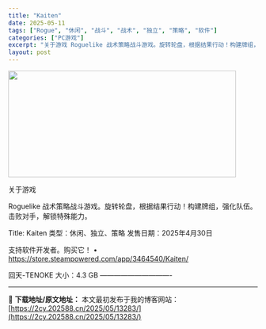 ```yaml
---
title: "Kaiten"
date: 2025-05-11
tags: ["Rogue", "休闲", "战斗", "战术", "独立", "策略", "软件"]
categories: ["PC游戏"]
excerpt: "关于游戏 Roguelike 战术策略战斗游戏。旋转轮盘，根据结果行动！构建牌组，强化队伍。击败对手，解锁特殊能力。 Title: Kaiten 类型：休闲、独立、策略 发售日期：2025年4月30日 支持软件开发者。购买它！ • https://store.steampowered.com/app&hellip;"
layout: post
---
```


<img src="https://2cy.202588.cn/wp-content/uploads/2025/05/2025051105302851.webp" alt="" width="460" height="215" class="aligncenter size-full wp-image-13274" />

关于游戏

Roguelike 战术策略战斗游戏。旋转轮盘，根据结果行动！构建牌组，强化队伍。击败对手，解锁特殊能力。

Title: Kaiten
类型：休闲、独立、策略
发售日期：2025年4月30日

支持软件开发者。购买它！
• https://store.steampowered.com/app/3464540/Kaiten/

回天-TENOKE
大小：4.3 GB
——————————- 

---
📖 **下载地址/原文地址：** 本文最初发布于我的博客网站：[https://2cy.202588.cn/2025/05/13283/](https://2cy.202588.cn/2025/05/13283/)

